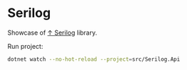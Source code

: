 # Serilog

Showcase of [↑ Serilog](https://github.com/serilog/serilog) library.

Run project:

```bash
dotnet watch --no-hot-reload --project=src/Serilog.Api
```